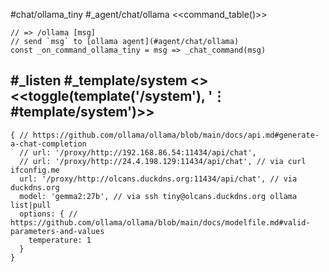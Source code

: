 #chat/ollama_tiny #_agent/chat/ollama
<<command_table()>>
```js:js_removed
// => /ollama [msg]
// send `msg` to [ollama agent](#agent/chat/ollama)
const _on_command_ollama_tiny = msg => _chat_command(msg)
```
#_listen #_template/system
<<system>> <<toggle(template('/system'), '⋮ #template/system')>>
---
```js:agent
{ // https://github.com/ollama/ollama/blob/main/docs/api.md#generate-a-chat-completion
  // url: '/proxy/http://192.168.86.54:11434/api/chat',
  // url: '/proxy/http://24.4.198.129:11434/api/chat', // via curl ifconfig.me
  url: '/proxy/http://olcans.duckdns.org:11434/api/chat', // via duckdns.org
  model: 'gemma2:27b', // via ssh tiny@olcans.duckdns.org ollama list|pull
  options: { // https://github.com/ollama/ollama/blob/main/docs/modelfile.md#valid-parameters-and-values
    temperature: 1
  }
}
```